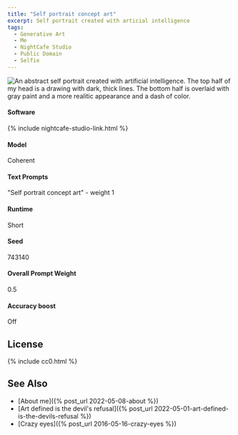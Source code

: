 ```yaml
---
title: "Self portrait concept art"
excerpt: Self portrait created with articial intelligence
tags:
  - Generative Art
  - Me
  - NightCafe Studio
  - Public Domain
  - Selfie
---
```


![An abstract self portrait created with artificial intelligence. The top half of my head is a drawing with dark, thick lines. The bottom half is overlaid with gray paint and a more realitic appearance and a dash of color.](/assets/images/2022/2022-05-01-self-portrait-concept-art.jpg)

#### Software
{% include nightcafe-studio-link.html %}

#### Model
Coherent

#### Text Prompts
"Self portrait concept art" - weight 1

#### Runtime
Short

#### Seed
743140

#### Overall Prompt Weight
0.5

#### Accuracy boost
Off

## License

{% include cc0.html %}

## See Also

* [About me]({% post_url 2022-05-08-about %})
* [Art defined is the devil's refusal]({% post_url 2022-05-01-art-defined-is-the-devils-refusal %})
* [Crazy eyes]({% post_url 2016-05-16-crazy-eyes %})

